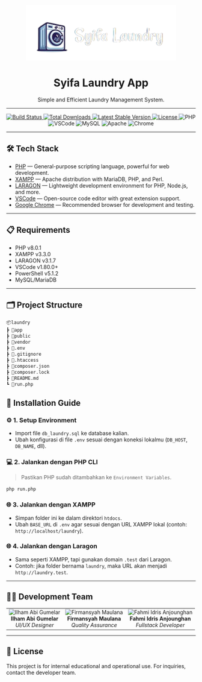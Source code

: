 <p align="center">
  <a href="https://syifa-laundry.project-web.my.id" target="_blank">
    <img src="./public/img/icon/logo.png" width="400" alt="Laundry App Logo">
  </a>
</p>

<h1 align="center">Syifa Laundry App</h1>
<p align="center">Simple and Efficient Laundry Management System.</p>

---

<p align="center">
  <!-- Laravel -->
  <a href="https://github.com/laravel/framework/actions">
    <img src="https://github.com/laravel/framework/workflows/tests/badge.svg" alt="Build Status">
  </a>
  <a href="https://packagist.org/packages/laravel/framework">
    <img src="https://img.shields.io/packagist/dt/laravel/framework" alt="Total Downloads">
  </a>
  <a href="https://packagist.org/packages/laravel/framework">
    <img src="https://img.shields.io/packagist/v/laravel/framework" alt="Latest Stable Version">
  </a>
  <a href="https://packagist.org/packages/laravel/framework">
    <img src="https://img.shields.io/packagist/l/laravel/framework" alt="License">
  </a>
  <!-- PHP -->
  <img src="https://img.shields.io/badge/PHP-8.0-blue.svg" alt="PHP">
  <!-- VSCode -->
  <img src="https://img.shields.io/badge/Editor-VSCode-blue.svg" alt="VSCode">
  <!-- MySQL -->
  <img src="https://img.shields.io/badge/DB-MySQL-lightblue.svg" alt="MySQL">
  <!-- Apache -->
  <img src="https://img.shields.io/badge/Server-Apache-orange.svg" alt="Apache">
  <!-- Chrome -->
  <img src="https://img.shields.io/badge/Tested%20on-Chrome-green.svg" alt="Chrome">
</p>

---

## 🛠️ Tech Stack

- [PHP](https://www.php.net/) — General-purpose scripting language, powerful for web development.
- [XAMPP](https://www.apachefriends.org/download.html) — Apache distribution with MariaDB, PHP, and Perl.
- [LARAGON](https://laragon.org/docs/) — Lightweight development environment for PHP, Node.js, and more.
- [VSCode](https://code.visualstudio.com/) — Open-source code editor with great extension support.
- [Google Chrome](https://www.google.com.sg/?hl=id) — Recommended browser for development and testing.

---

## 📋 Requirements

- PHP v8.0.1
- XAMPP v3.3.0
- LARAGON v3.1.7
- VSCode v1.80.0+
- PowerShell v5.1.2
- MySQL/MariaDB

---

## 🗂️ Project Structure


```
📦laundry
┣ 📂app
┣ 📂public
┣ 📂vendor
┣ 📜.env
┣ 📜.gitignore
┣ 📜.htaccess
┣ 📜composer.json
┣ 📜composer.lock
┣ 📜README.md
┗ 📜run.php
```

## 🚀 Installation Guide

### ⚙️ 1. Setup Environment

- Import file `db_laundry.sql` ke database kalian.
- Ubah konfigurasi di file `.env` sesuai dengan koneksi lokalmu (`DB_HOST`, `DB_NAME`, dll).

### 💻 2. Jalankan dengan PHP CLI

> Pastikan PHP sudah ditambahkan ke `Environment Variables`.

```bash
php run.php
````

### 🌐 3. Jalankan dengan XAMPP

* Simpan folder ini ke dalam direktori `htdocs`.
* Ubah `BASE_URL` di `.env` agar sesuai dengan URL XAMPP lokal (contoh: `http://localhost/laundry`).

### 🌐 4. Jalankan dengan Laragon

* Sama seperti XAMPP, tapi gunakan domain `.test` dari Laragon.
* Contoh: jika folder bernama `laundry`, maka URL akan menjadi `http://laundry.test`.

---

## 👨‍💻 Development Team

<table>
  <tr>
    <td align="center">
      <img src="./public/img/users/tim/ILHAM.jpg" width="100" height="100" alt="Ilham Abi Gumelar"/><br />
      <b>Ilham Abi Gumelar</b><br />
      <i>UI/UX Designer</i>
    </td>
    <td align="center">
      <img src="./public/img/users/tim/FIRMAN.jpg" width="100" height="100" alt="Firmansyah Maulana"/><br />
      <b>Firmansyah Maulana</b><br />
      <i>Quality Assurance</i>
    </td>
    <td align="center">
      <img src="./public/img/users/tim/FAHMI_IDRIS.jpg" width="100" height="100" alt="Fahmi Idris Anjounghan"/><br />
      <b>Fahmi Idris Anjounghan</b><br />
      <i>Fullstack Developer</i>
    </td>
  </tr>
</table>


---

## 📄 License

This project is for internal educational and operational use. For inquiries, contact the developer team.